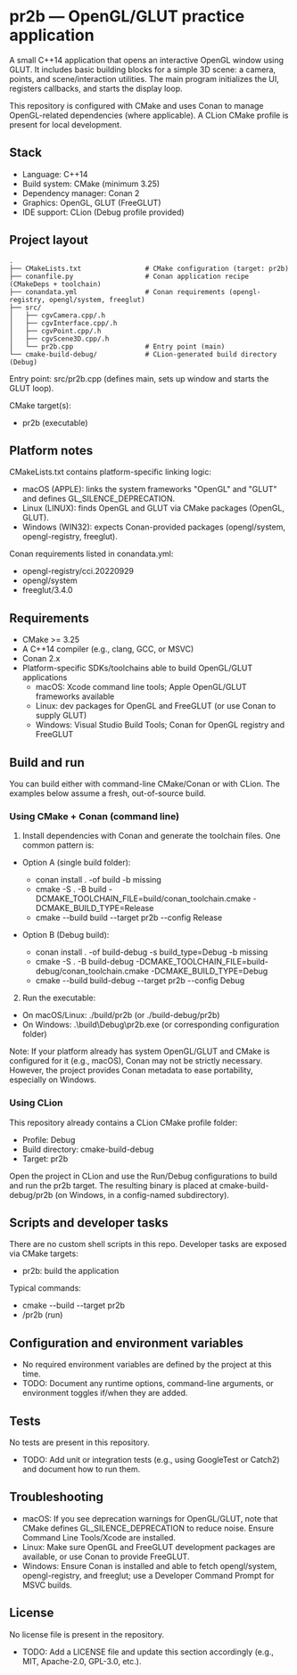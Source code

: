 # pr2b — OpenGL/GLUT practice application

A small C++14 application that opens an interactive OpenGL window using GLUT. It includes basic building blocks for a simple 3D scene: a camera, points, and scene/interaction utilities. The main program initializes the UI, registers callbacks, and starts the display loop.

This repository is configured with CMake and uses Conan to manage OpenGL-related dependencies (where applicable). A CLion CMake profile is present for local development.


## Stack
- Language: C++14
- Build system: CMake (minimum 3.25)
- Dependency manager: Conan 2
- Graphics: OpenGL, GLUT (FreeGLUT)
- IDE support: CLion (Debug profile provided)


## Project layout
```
.
├── CMakeLists.txt                # CMake configuration (target: pr2b)
├── conanfile.py                  # Conan application recipe (CMakeDeps + toolchain)
├── conandata.yml                 # Conan requirements (opengl-registry, opengl/system, freeglut)
├── src/
│   ├── cgvCamera.cpp/.h
│   ├── cgvInterface.cpp/.h
│   ├── cgvPoint.cpp/.h
│   ├── cgvScene3D.cpp/.h
│   └── pr2b.cpp                  # Entry point (main)
└── cmake-build-debug/            # CLion-generated build directory (Debug)
```

Entry point: src/pr2b.cpp (defines main, sets up window and starts the GLUT loop).

CMake target(s):
- pr2b (executable)


## Platform notes
CMakeLists.txt contains platform-specific linking logic:
- macOS (APPLE): links the system frameworks "OpenGL" and "GLUT" and defines GL_SILENCE_DEPRECATION.
- Linux (LINUX): finds OpenGL and GLUT via CMake packages (OpenGL, GLUT).
- Windows (WIN32): expects Conan-provided packages (opengl/system, opengl-registry, freeglut).

Conan requirements listed in conandata.yml:
- opengl-registry/cci.20220929
- opengl/system
- freeglut/3.4.0


## Requirements
- CMake >= 3.25
- A C++14 compiler (e.g., clang, GCC, or MSVC)
- Conan 2.x
- Platform-specific SDKs/toolchains able to build OpenGL/GLUT applications
  - macOS: Xcode command line tools; Apple OpenGL/GLUT frameworks available
  - Linux: dev packages for OpenGL and FreeGLUT (or use Conan to supply GLUT)
  - Windows: Visual Studio Build Tools; Conan for OpenGL registry and FreeGLUT


## Build and run
You can build either with command-line CMake/Conan or with CLion. The examples below assume a fresh, out-of-source build.

### Using CMake + Conan (command line)
1) Install dependencies with Conan and generate the toolchain files. One common pattern is:

- Option A (single build folder):
  - conan install . -of build -b missing
  - cmake -S . -B build -DCMAKE_TOOLCHAIN_FILE=build/conan_toolchain.cmake -DCMAKE_BUILD_TYPE=Release
  - cmake --build build --target pr2b --config Release

- Option B (Debug build):
  - conan install . -of build-debug -s build_type=Debug -b missing
  - cmake -S . -B build-debug -DCMAKE_TOOLCHAIN_FILE=build-debug/conan_toolchain.cmake -DCMAKE_BUILD_TYPE=Debug
  - cmake --build build-debug --target pr2b --config Debug

2) Run the executable:
- On macOS/Linux: ./build/pr2b (or ./build-debug/pr2b)
- On Windows: .\build\Debug\pr2b.exe (or corresponding configuration folder)

Note: If your platform already has system OpenGL/GLUT and CMake is configured for it (e.g., macOS), Conan may not be strictly necessary. However, the project provides Conan metadata to ease portability, especially on Windows.

### Using CLion
This repository already contains a CLion CMake profile folder:
- Profile: Debug
- Build directory: cmake-build-debug
- Target: pr2b

Open the project in CLion and use the Run/Debug configurations to build and run the pr2b target. The resulting binary is placed at cmake-build-debug/pr2b (on Windows, in a config-named subdirectory).


## Scripts and developer tasks
There are no custom shell scripts in this repo. Developer tasks are exposed via CMake targets:
- pr2b: build the application

Typical commands:
- cmake --build <build-dir> --target pr2b
- <build-dir>/pr2b (run)


## Configuration and environment variables
- No required environment variables are defined by the project at this time.
- TODO: Document any runtime options, command-line arguments, or environment toggles if/when they are added.


## Tests
No tests are present in this repository.
- TODO: Add unit or integration tests (e.g., using GoogleTest or Catch2) and document how to run them.


## Troubleshooting
- macOS: If you see deprecation warnings for OpenGL/GLUT, note that CMake defines GL_SILENCE_DEPRECATION to reduce noise. Ensure Command Line Tools/Xcode are installed.
- Linux: Make sure OpenGL and FreeGLUT development packages are available, or use Conan to provide FreeGLUT.
- Windows: Ensure Conan is installed and able to fetch opengl/system, opengl-registry, and freeglut; use a Developer Command Prompt for MSVC builds.


## License
No license file is present in the repository.
- TODO: Add a LICENSE file and update this section accordingly (e.g., MIT, Apache-2.0, GPL-3.0, etc.).

